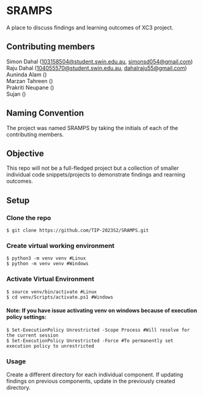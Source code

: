 # SRAMPS
A place to discuss findings and learning outcomes of XC3 project.
## Contributing members
Simon Dahal (103158504@student.swin.edu.au, simonsd054@gmail.com)\
Raju Dahal (104055570@student.swin.edu.au, dahalraju55@gmail.com)\
Auninda Alam ()\
Marzan Tahreen ()\
Prakriti Neupane ()\
Sujan ()

## Naming Convention
The project was named SRAMPS by taking the initials of each of the contributing members.

## Objective
This repo will not be a full-fledged project but a collection of smaller individual code snippets/projects to demonstrate findings and rearning outcomes.

## Setup
### Clone the repo
```shell
$ git clone https://github.com/TIP-2023S2/SRAMPS.git
```
### Create virtual working environment
```shell
$ python3 -m venv venv #Linux
$ python -m venv venv #Windows
```

### Activate Virtual Environment
```shell
$ source venv/bin/activate #Linux
$ cd venv/Scripts/activate.ps1 #Windows
```

#### Note: If you have issue activating venv on windows because of execution policy settings:
```shell
$ Set-ExecutionPolicy Unrestricted -Scope Process #Will resolve for the current session
$ Set-ExecutionPolicy Unrestricted -Force #To permanently set execution policy to unrestricted
```

### Usage
Create a different directory for each individual component. If updating findings on previous components, update in the previously created directory.